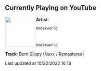 ## Currently Playing on YouTube

[<img align="left" width="100" src="https://i.ytimg.com/vi/MAHYHDRKS1Y/hqdefault.jpg">](https://www.youtube.com/watch?v=MAHYHDRKS1Y)

**Artist**: 
  
    Underworld
  
  
  
    Underworld
  





 

**Track**: Born Slippy (Nuxx / Remastered)

Last updated at 10/20/2022 16:18
